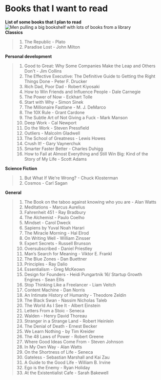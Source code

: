 # Books that I want to read  
**List of some books that I plan to read**  
![Men pulling a big bookshelf with lots of books from a library](https://media.giphy.com/media/YGlRW1Am9q7e0/giphy.gif)  
**Classics**
> 1. The Republic - Plato 
> 2. Paradise Lost - John Milton
  
**Personal development**
> 1. Good to Great: Why Some Companies Make the Leap and Others Don't - Jim Collins
> 2. The Effective Executive: The Definitive Guide to Getting the Right Things Done - Peter F. Drucker
> 3. Rich Dad, Poor Dad - Robert Kiyosaki
> 4. How to Win Friends and Influence People - Dale Carnegie
> 5. The Power of Now - Eckhart Tolle
> 6. Start with Why - Simon Sinek
> 7. The Millionaire Fastlane - M. J. DeMarco
> 8. The 10X Rule - Grant Cardone
> 9. The Subtle Art of Not Giving a Fuck - Mark Manson
> 10. Deep Work - Cal Newport
> 11. Do the Work - Steven Pressfield
> 12. Outliers - Malcolm Gladwell
> 13. The School of Greatness - Lewis Howes
> 14. Crush It! - Gary Vaynerchuk
> 15. Smarter Faster Better - Charles Duhigg
> 16. How to Fail at Almost Everything and Still Win Big: Kind of the Story of My Life - Scott Adams

**Science Fiction**
> 1. But What If We're Wrong? - Chuck Klosterman
> 2. Cosmos - Carl Sagan

**General**
> 1. The Book on the taboo against knowing who you are - Alan Watts
> 2. Meditations - Marcus Aurelius
> 3. Fahrenheit 451 - Ray Bradbury
> 4. The Alchemist - Paulo Coelho
> 5. Mindset - Carol Dweck
> 6. Sapiens by Yuval Noah Harari
> 7. The Miracle Morning - Hal Elrod
> 8. On Writing Well - William Zinsser
> 9. Expert Secrets - Russell Brunson
> 10. Oversubscribed - Daniel Priestley
> 11. Man’s Search for Meaning - Viktor E. Frankl
> 12. The Blue Zones - Dan Buettner
> 13. Principles - Ray Dalio
> 14. Essentialism - Greg McKeown
> 15. Design for Founders - Heidi Pungartnik
> 16/ Startup Growth Engines - Sean Ellis
> 17. Stop Thinking Like a Freelancer - Liam Veitch
> 18. Content Machine - Dan Norris
> 19. An Intimate History of Humanity - Theodore Zeldin
> 20. The Black Swan - Nassim Nicholas Taleb
> 21. The World As I See It - Albert Einstein
> 22. Letters From a Stoic - Seneca
> 23. Walden - Henry David Thoreau
> 24. Stranger in a Strange Land - Robert Heinlein
> 25. The Denial of Death - Ernest Becker
> 26. We Learn Nothing - by Tim Kreider
> 27. The 48 Laws of Power - Robert Greene
> 28. Where Good Ideas Come From - Steven Johnson
> 29. In My Own Way - Alan Watts
> 30. On the Shortness of Life - Seneca
> 31. Gateless - Sebastian Marshall and Kai Zau
> 32. A Guide to the Good Life - William B. Irvine
> 33. Ego is the Enemy - Ryan Holiday
> 34. At the Existentialist Cafe - Sarah Bakewell



























